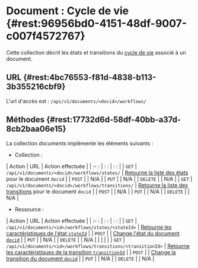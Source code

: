 # Document : Cycle de vie {#rest:96956bd0-4151-48df-9007-c007f4572767}

Cette collection décrit les états et transitions du [cycle de vie][workflow]
associé à un document.

## URL  {#rest:4bc76553-f81d-4838-b113-3b355216cbf9}

L'url d'accès est : `/api/v1/documents/<docid>/workflows/`

## Méthodes  {#rest:17732d6d-58df-40bb-a37d-8cb2baa06e15}

La collection *documents* implémente les éléments suivants :

* Collection :

| Action   | URL                                               | Action effectuée                                                              |
| :-     : | :                      :                          | :                                                                    :        |
| `GET`    | `/api/v1/documents/<docid>/workflows/states/`      | [Retourne la liste des états][get_states] pour le document `docid`            |
| `POST`   |                                                   | N/A                                                                           |
| `PUT`    |                                                   | N/A                                                                           |
| `DELETE` |                                                   | N/A                                                                           |
| `GET`    | `/api/v1/documents/<docid>/workflows/transitions/` | [Retourne la liste des transitions][get_transitions] pour le document `docid` |
| `POST`   |                                                   | N/A                                                                           |
| `PUT`    |                                                   | N/A                                                                           |
| `DELETE` |                                                   | N/A                                                                           |

* Ressource :

| Action   | URL                                                           | Action effectuée                                                                |
| :-     : | :                        :                                    | :                                      :                                        |
| `GET`    | `/api/v1/documents/<id>/workflows/states/<stateId>`           | [Retourne les caractéristiques de l'état `stateId`][get_state]                  |
| `POST`   |                                                               | [Change l'état du document `docid`][create_state]                               |
| `PUT`    |                                                               | N/A                                                                             |
| `DELETE` |                                                               | N/A                                                                             |
|          |                                                               |                                                                                 |
| `GET`    | `/api/v1/documents/<id>/workflows/transitions/<transitionId>` | [Retourne les caractéristiques de la transition `transitionId`][get_transition] |
| `POST`   |                                                               | [Change la transition du document `docid`][create_transition]                   |
| `PUT`    |                                                               | N/A                                                                             |
| `DELETE` |                                                               | N/A                                                                             |


<!-- links -->
[workflow]:         ../../../dynacase-doc-core-reference/website/book/core-ref:55a53d99-0c24-48d8-8cb9-1caa171f2e9a.html "Définition des Workflows"
[get_states]:       #rest:af743cfe-c089-4706-a5fb-a131f68020d2
[get_transitions]:  #rest:a91dc2b7-3248-452a-b51e-3f660d7d3cf2
[get_state]:        #rest:89142988-9b2b-42f6-af33-f68749c7af35
[create_state]:     #rest:f3d33034-af23-48c6-b535-e609266e5bc5
[get_transition]:   #rest:d370f800-2a17-4589-90ae-d505b5f71c71
[create_transition]:#rest:697b7714-d986-4ae5-8020-a5602cfbe7d5
